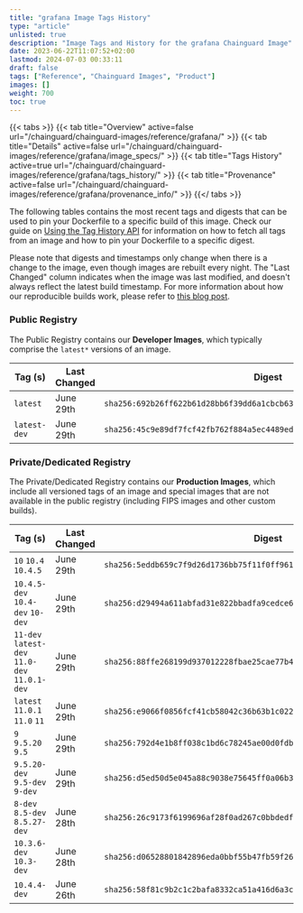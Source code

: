 ```yaml
---
title: "grafana Image Tags History"
type: "article"
unlisted: true
description: "Image Tags and History for the grafana Chainguard Image"
date: 2023-06-22T11:07:52+02:00
lastmod: 2024-07-03 00:33:11
draft: false
tags: ["Reference", "Chainguard Images", "Product"]
images: []
weight: 700
toc: true
---
```


{{< tabs >}}
{{< tab title="Overview" active=false url="/chainguard/chainguard-images/reference/grafana/" >}}
{{< tab title="Details" active=false url="/chainguard/chainguard-images/reference/grafana/image_specs/" >}}
{{< tab title="Tags History" active=true url="/chainguard/chainguard-images/reference/grafana/tags_history/" >}}
{{< tab title="Provenance" active=false url="/chainguard/chainguard-images/reference/grafana/provenance_info/" >}}
{{</ tabs >}}

The following tables contains the most recent tags and digests that can be used to pin your Dockerfile to a specific build of this image. Check our guide on [Using the Tag History API](/chainguard/chainguard-images/using-the-tag-history-api/) for information on how to fetch all tags from an image and how to pin your Dockerfile to a specific digest.

Please note that digests and timestamps only change when there is a change to the image, even though images are rebuilt every night. The "Last Changed" column indicates when the image was last modified, and doesn't always reflect the latest build timestamp. For more information about how our reproducible builds work, please refer to [this blog post](https://www.chainguard.dev/unchained/reproducing-chainguards-reproducible-image-builds).

### Public Registry
The Public Registry contains our **Developer Images**, which typically comprise the `latest*` versions of an image.

| Tag (s)       | Last Changed | Digest                                                                    |
|---------------|--------------|---------------------------------------------------------------------------|
|  `latest`     | June 29th    | `sha256:692b26ff622b61d28bb6f39dd6a1cbcb63d049f6d22fffcb9e0dc4806cdd4fb2` |
|  `latest-dev` | June 29th    | `sha256:45c9e89df7fcf42fb762f884a5ec4489ed3802bced204f403e6a68298d998ade` |


### Private/Dedicated Registry
The Private/Dedicated Registry contains our **Production Images**, which include all versioned tags of an image and special images that are not available in the public registry (including FIPS images and other custom builds).

| Tag (s)                                        | Last Changed | Digest                                                                    |
|------------------------------------------------|--------------|---------------------------------------------------------------------------|
|  `10` `10.4` `10.4.5`                          | June 29th    | `sha256:5eddb659c7f9d26d1736bb75f11f0ff961acd0864ae9e2956904cf937e28727e` |
|  `10.4.5-dev` `10.4-dev` `10-dev`              | June 29th    | `sha256:d29494a611abfad31e822bbadfa9cedce665179240b266c401e6cde618843be9` |
|  `11-dev` `latest-dev` `11.0-dev` `11.0.1-dev` | June 29th    | `sha256:88ffe268199d937012228fbae25cae77b41c58a1ac24ec7c604691d65c204a32` |
|  `latest` `11.0.1` `11.0` `11`                 | June 29th    | `sha256:e9066f0856fcf41cb58042c36b63b1c022f18ef56241de32a7a8121107fd432e` |
|  `9` `9.5.20` `9.5`                            | June 29th    | `sha256:792d4e1b8ff038c1bd6c78245ae00d0fdbbb48307f571e861fbeb82eb8d20c1f` |
|  `9.5.20-dev` `9.5-dev` `9-dev`                | June 29th    | `sha256:d5ed50d5e045a88c9038e75645ff0a06b3c295ce35718595a007573080f57405` |
|  `8-dev` `8.5-dev` `8.5.27-dev`                | June 28th    | `sha256:26c9173f6199696af28f0ad267c0bbdedf98511b4d2bdae608f3499788fe9b1a` |
|  `10.3.6-dev` `10.3-dev`                       | June 28th    | `sha256:d06528801842896eda0bbf55b47fb59f26eb619cb0d6efe420ed29f381b64d5f` |
|  `10.4.4-dev`                                  | June 26th    | `sha256:58f81c9b2c1c2bafa8332ca51a416d6a3c3dccca22e135b3a5b4d54c4a835ef2` |


